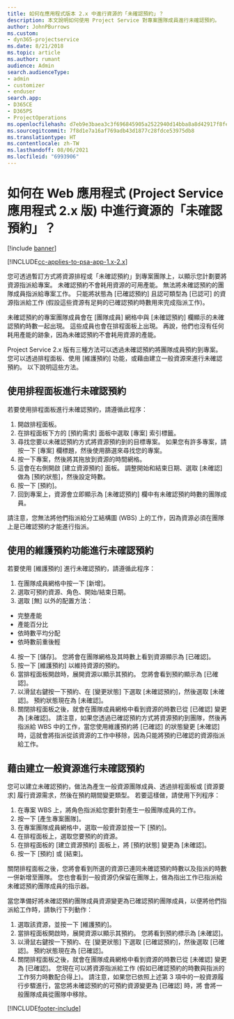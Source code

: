 ```yaml
---
title: 如何在應用程式版本 2.x 中進行資源的「未確認預約」？
description: 本文說明如何使用 Project Service 對專案團隊成員進行未確認預約。
author: JohnPBurrows
ms.custom:
- dyn365-projectservice
ms.date: 8/21/2018
ms.topic: article
ms.author: rumant
audience: Admin
search.audienceType:
- admin
- customizer
- enduser
search.app:
- D365CE
- D365PS
- ProjectOperations
ms.openlocfilehash: d7eb9e3baea3c3f696845905a2522940d14bba8a8d42917f8fe1b90c7c443747
ms.sourcegitcommit: 7f8d1e7a16af769adb43d1877c28fdce53975db8
ms.translationtype: HT
ms.contentlocale: zh-TW
ms.lasthandoff: 08/06/2021
ms.locfileid: "6993906"
---
```

# <a name="how-do-i-soft-book-resources-in-the-web-app-project-service-app-v2x"></a>如何在 Web 應用程式 (Project Service 應用程式 2.x 版) 中進行資源的「未確認預約」？

[!include [banner](../includes/psa-now-project-operations.md)]

[!INCLUDE[cc-applies-to-psa-app-1.x-2.x](../includes/cc-applies-to-psa-app-1x-2x.md)]

您可透過暫訂方式將資源排程或「未確認預約」到專案團隊上，以顯示您計劃要將資源指派給專案。 未確認預約不會耗用資源的可用產能。 無法將未確認預約的團隊成員指派給專案工作。 只能將狀態為 [已確認預約] 且認可類型為 [已認可] 的資源指派給工作 (假設這些資源有足夠的已確認預約時數用來完成指派工作)。

未確認預約的專案團隊成員會在 [團隊成員] 網格中與 [未確認預約] 欄顯示的未確認預約時數一起出現。 這些成員也會在排程面板上出現。 再說，他們也沒有任何耗用產能的跡象，因為未確認預約不會耗用資源的產能。

Project Service 2.x 版有三種方法可以透過未確認預約將團隊成員預約到專案。 您可以透過排程面板、使用 [維護預約] 功能，或藉由建立一般資源來進行未確認預約。 以下說明這些方法。

## <a name="soft-book-with-the-schedule-board"></a>使用排程面板進行未確認預約

若要使用排程面板進行未確認預約，請遵循此程序： 
1. 開啟排程面板。
2. 在排程面板下方的 [預約需求] 面板中選取 [專案] 索引標籤。
3. 尋找您要以未確認預約方式將資源預約到的目標專案。 如果您有許多專案，請按一下 [專案] 欄標題，然後使用篩選來尋找您的專案。
4. 按一下專案，然後將其拖放到資源的時間網格。
5. 這會在右側開啟 [建立資源預約] 面板。 調整開始和結束日期、選取 [未確認] 做為 [預約狀態]，然後設定時數。 
6. 按一下 [預約]。
7. 回到專案上，資源會立即顯示為 [未確認預約] 欄中有未確認預約時數的團隊成員。

請注意，您無法將他們指派給分工結構圖 (WBS) 上的工作，因為資源必須在團隊上是已確認預約才能進行指派。

## <a name="soft-book-using-the-maintain-bookings-feature"></a>使用的維護預約功能進行未確認預約

若要使用 [維護預約] 進行未確認預約，請遵循此程序：
1. 在團隊成員網格中按一下 [新增]。
2. 選取可預約資源、角色、開始/結束日期。
3. 選取 [無] 以外的配置方法：
- 完整產能
- 產能百分比
- 依時數平均分配
- 依時數前重後輕
4. 按一下 [儲存]。 您將會在團隊網格及其時數上看到資源顯示為 [已確認]。
5. 按一下 [維護預約] 以維持資源的預約。
6. 當排程面板開啟時，展開資源以顯示其預約。 您將會看到預約顯示為 [已確認]。
7. 以滑鼠右鍵按一下預約、在 [變更狀態] 下選取 [未確認預約]，然後選取 [未確認]。 預約狀態現在為 [未確認]。
8. 關閉排程面板之後，就會在團隊成員網格中看到資源的時數已從 [已確認] 變更為 [未確認]。
請注意，如果您透過已確認預約方式將資源預約到團隊，然後再指派給 WBS 中的工作，當您使用維護預約將 [已確認] 的狀態變更 [未確認] 時，這就會將指派從該資源的工作中移除，因為只能將預約已確認的資源指派給工作。

## <a name="soft-book-by-creating-a-generic-resource"></a>藉由建立一般資源進行未確認預約

您可以建立未確認預約，做法為產生一般資源團隊成員、透過排程面板或 [資源要求] 履行資源需求，然後在預約期間變更類型。
若要這樣做，請使用下列程序：

1. 在專案 WBS 上，將角色指派給您要針對產生一般團隊成員的工作。
2. 按一下 [產生專案團隊]。
3. 在專案團隊成員網格中，選取一般資源並按一下 [預約]。
4. 在排程面板上，選取您要預約的資源。
5. 在排程面板的 [建立資源預約] 面板上，將 [預約狀態] 變更為 [未確認]。
6. 按一下 [預約] 或 [結束]。

關閉排程面板之後，您將會看到所選的資源已連同未確認預約時數以及指派的時數一併新增至團隊。 您也會看到一般資源仍保留在團隊上，做為指出工作已指派給未確認預約團隊成員的指示器。

當您準備好將未確認預約團隊成員資源變更為已確認預約團隊成員，以便將他們指派給工作時，請執行下列動作：

1. 選取該資源，並按一下 [維護預約]。
2. 當排程面板開啟時，展開資源以顯示其預約。 您將看到預約標示為 [未確認]。
3. 以滑鼠右鍵按一下預約、在 [變更狀態] 下選取 [已確認預約]，然後選取 [已確認]。 預約狀態現在為 [已確認]。
4. 關閉排程面板之後，就會在團隊成員網格中看到資源的時數已從 [未確認] 變更為 [已確認]。 您現在可以將資源指派給工作 (假如已確認預約的時數與指派的工作努力時數配合得上)。 請注意，如果您已依照上述第 3 項中的一般資源履行步驟進行，當您將未確認預約的可預約資源變更為 [已確認] 時，將 會將一般團隊成員從團隊中移除。


[!INCLUDE[footer-include](../includes/footer-banner.md)]